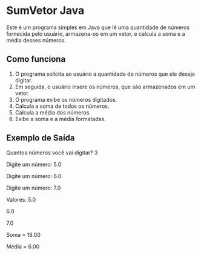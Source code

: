 # SumVetor Java

Este é um programa simples em Java que lê uma quantidade de números fornecida pelo usuário, armazena-os em um vetor, e calcula a soma e a média desses números.

## Como funciona

1. O programa solicita ao usuário a quantidade de números que ele deseja digitar.
2. Em seguida, o usuário insere os números, que são armazenados em um vetor.
3. O programa exibe os números digitados.
4. Calcula a soma de todos os números.
5. Calcula a média dos números.
6. Exibe a soma e a média formatadas.

## Exemplo de Saída
Quantos números você vai digitar? 3

Digite um número: 5.0

Digite um número: 6.0

Digite um número: 7.0 

Valores: 
5.0 

6.0 

7.0 

Soma = 18.00 

Média = 6.00
